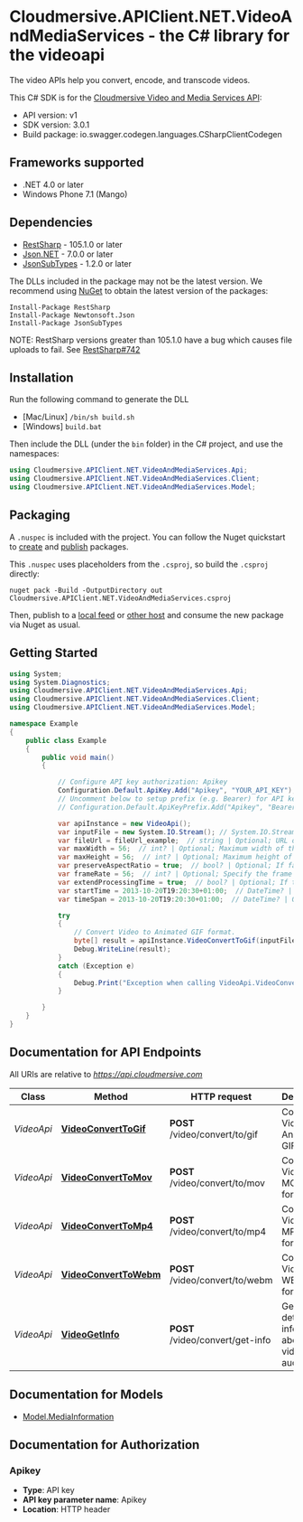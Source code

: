 # Cloudmersive.APIClient.NET.VideoAndMediaServices - the C# library for the videoapi

The video APIs help you convert, encode, and transcode videos.

This C# SDK is for the [Cloudmersive Video and Media Services API](https://cloudmersive.com/video-and-media-services-api):

- API version: v1
- SDK version: 3.0.1
- Build package: io.swagger.codegen.languages.CSharpClientCodegen

<a name="frameworks-supported"></a>
## Frameworks supported
- .NET 4.0 or later
- Windows Phone 7.1 (Mango)

<a name="dependencies"></a>
## Dependencies
- [RestSharp](https://www.nuget.org/packages/RestSharp) - 105.1.0 or later
- [Json.NET](https://www.nuget.org/packages/Newtonsoft.Json/) - 7.0.0 or later
- [JsonSubTypes](https://www.nuget.org/packages/JsonSubTypes/) - 1.2.0 or later

The DLLs included in the package may not be the latest version. We recommend using [NuGet](https://docs.nuget.org/consume/installing-nuget) to obtain the latest version of the packages:
```
Install-Package RestSharp
Install-Package Newtonsoft.Json
Install-Package JsonSubTypes
```

NOTE: RestSharp versions greater than 105.1.0 have a bug which causes file uploads to fail. See [RestSharp#742](https://github.com/restsharp/RestSharp/issues/742)

<a name="installation"></a>
## Installation
Run the following command to generate the DLL
- [Mac/Linux] `/bin/sh build.sh`
- [Windows] `build.bat`

Then include the DLL (under the `bin` folder) in the C# project, and use the namespaces:
```csharp
using Cloudmersive.APIClient.NET.VideoAndMediaServices.Api;
using Cloudmersive.APIClient.NET.VideoAndMediaServices.Client;
using Cloudmersive.APIClient.NET.VideoAndMediaServices.Model;
```
<a name="packaging"></a>
## Packaging

A `.nuspec` is included with the project. You can follow the Nuget quickstart to [create](https://docs.microsoft.com/en-us/nuget/quickstart/create-and-publish-a-package#create-the-package) and [publish](https://docs.microsoft.com/en-us/nuget/quickstart/create-and-publish-a-package#publish-the-package) packages.

This `.nuspec` uses placeholders from the `.csproj`, so build the `.csproj` directly:

```
nuget pack -Build -OutputDirectory out Cloudmersive.APIClient.NET.VideoAndMediaServices.csproj
```

Then, publish to a [local feed](https://docs.microsoft.com/en-us/nuget/hosting-packages/local-feeds) or [other host](https://docs.microsoft.com/en-us/nuget/hosting-packages/overview) and consume the new package via Nuget as usual.

<a name="getting-started"></a>
## Getting Started

```csharp
using System;
using System.Diagnostics;
using Cloudmersive.APIClient.NET.VideoAndMediaServices.Api;
using Cloudmersive.APIClient.NET.VideoAndMediaServices.Client;
using Cloudmersive.APIClient.NET.VideoAndMediaServices.Model;

namespace Example
{
    public class Example
    {
        public void main()
        {

            // Configure API key authorization: Apikey
            Configuration.Default.ApiKey.Add("Apikey", "YOUR_API_KEY");
            // Uncomment below to setup prefix (e.g. Bearer) for API key, if needed
            // Configuration.Default.ApiKeyPrefix.Add("Apikey", "Bearer");

            var apiInstance = new VideoApi();
            var inputFile = new System.IO.Stream(); // System.IO.Stream | Input file to perform the operation on.
            var fileUrl = fileUrl_example;  // string | Optional; URL of a video file being used for conversion. Use this option for files larger than 2GB. (optional) 
            var maxWidth = 56;  // int? | Optional; Maximum width of the output video, up to the original video width. Defaults to 250 pixels. (optional) 
            var maxHeight = 56;  // int? | Optional; Maximum height of the output video, up to the original video width. Defaults to 250 pixels. (optional) 
            var preserveAspectRatio = true;  // bool? | Optional; If false, the original video's aspect ratio will not be preserved, allowing customization of the aspect ratio using maxWidth and maxHeight, potentially skewing the video. Default is true. (optional) 
            var frameRate = 56;  // int? | Optional; Specify the frame rate of the output video. Defaults to 24 frames per second. (optional) 
            var extendProcessingTime = true;  // bool? | Optional; If true, will allow additional processing time for the video file conversion, using one API call per additional minute over the 5 minute default processing time, up to a maximum of 25 total minutes. This is generally necessary for files larger than 500 MB or longer than 30 minutes. (optional) 
            var startTime = 2013-10-20T19:20:30+01:00;  // DateTime? | Optional; Specify the desired starting time of the GIF video in TimeSpan format. (optional) 
            var timeSpan = 2013-10-20T19:20:30+01:00;  // DateTime? | Optional; Specify the desired length of the GIF video in TimeSpan format. Limit is 30 minutes. (optional) 

            try
            {
                // Convert Video to Animated GIF format.
                byte[] result = apiInstance.VideoConvertToGif(inputFile, fileUrl, maxWidth, maxHeight, preserveAspectRatio, frameRate, extendProcessingTime, startTime, timeSpan);
                Debug.WriteLine(result);
            }
            catch (Exception e)
            {
                Debug.Print("Exception when calling VideoApi.VideoConvertToGif: " + e.Message );
            }

        }
    }
}
```

<a name="documentation-for-api-endpoints"></a>
## Documentation for API Endpoints

All URIs are relative to *https://api.cloudmersive.com*

Class | Method | HTTP request | Description
------------ | ------------- | ------------- | -------------
*VideoApi* | [**VideoConvertToGif**](docs/VideoApi.md#videoconverttogif) | **POST** /video/convert/to/gif | Convert Video to Animated GIF format.
*VideoApi* | [**VideoConvertToMov**](docs/VideoApi.md#videoconverttomov) | **POST** /video/convert/to/mov | Convert Video to MOV format.
*VideoApi* | [**VideoConvertToMp4**](docs/VideoApi.md#videoconverttomp4) | **POST** /video/convert/to/mp4 | Convert Video to MP4 format.
*VideoApi* | [**VideoConvertToWebm**](docs/VideoApi.md#videoconverttowebm) | **POST** /video/convert/to/webm | Convert Video to WEBM format.
*VideoApi* | [**VideoGetInfo**](docs/VideoApi.md#videogetinfo) | **POST** /video/convert/get-info | Get detailed information about a video or audio file


<a name="documentation-for-models"></a>
## Documentation for Models

 - [Model.MediaInformation](docs/MediaInformation.md)


<a name="documentation-for-authorization"></a>
## Documentation for Authorization

<a name="Apikey"></a>
### Apikey

- **Type**: API key
- **API key parameter name**: Apikey
- **Location**: HTTP header

